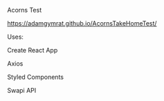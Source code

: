 Acorns Test 

https://adamgymrat.github.io/AcornsTakeHomeTest/

Uses:

Create React App

Axios

Styled Components

Swapi API
